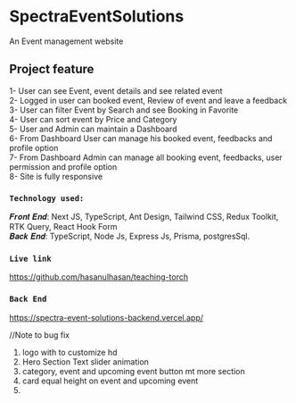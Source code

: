 # SpectraEventSolutions

An Event management website

## Project feature

1- User can see Event, event details and see related event</br>
2- Logged in user can booked event, Review of event and leave a feedback</br>
3- User can filter Event by Search and see Booking in Favorite</br>
4- User can sort event by Price and Category</br>
5- User and Admin can maintain a Dashboard</br>
6- From Dashboard User can manage his booked event, feedbacks and profile option</br>
7- From Dashboard Admin can manage all booking event, feedbacks, user permission and profile option</br>
8- Site is fully responsive</br>

### `Technology used:`

𝑭𝒓𝒐𝒏𝒕 𝑬𝒏𝒅: Next JS, TypeScript, Ant Design, Tailwind CSS, Redux Toolkit, RTK Query, React Hook Form</br>
𝑩𝒂𝒄𝒌 𝑬𝒏𝒅: TypeScript, Node Js, Express Js, Prisma, postgresSql. </br>

### `Live link`

https://github.com/hasanulhasan/teaching-torch

### `Back End`

https://spectra-event-solutions-backend.vercel.app/

//Note to bug fix

1. logo with to customize hd
2. Hero Section Text slider animation
3. category, event and upcoming event button mt more section
4. card equal height on event and upcoming event
5.
